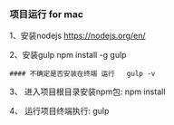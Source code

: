 
###  项目运行 for mac


   1、安装nodejs  https://nodejs.org/en/ 
   

   2、安装gulp  npm install -g gulp

   	#### 不确定是否安装在终端 运行   gulp -v


   3、 进入项目根目录安装npm包:  npm install
   

   4、 运行项目终端执行: gulp
